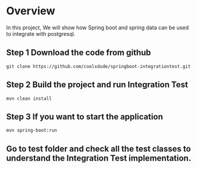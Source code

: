 
# Overview
In this project, We will show how Spring boot and spring data can be used to integrate with postgresql.


## Step 1 Download the code from github
```git clone https://github.com/coolxdude/springboot-integrationtest.git```

## Step 2 Build the project and run Integration Test
```mvn clean install```

## Step 3 If you want to start the application
```mvn spring-boot:run```

## Go to test folder and check all the test classes to understand the Integration Test implementation.









